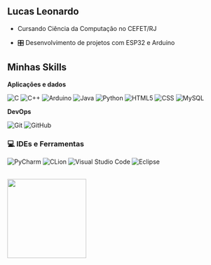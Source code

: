 

## Lucas Leonardo

- Cursando Ciência da Computação no CEFET/RJ


- 🎛️ Desenvolvimento de projetos com ESP32 e Arduino


## Minhas Skills

**Aplicações e dados**


![C](https://img.shields.io/badge/-C-333333?style=flat&logo=C&logoColor=A8B9CC)
![C++](https://img.shields.io/badge/-C++-333333?style=flat&logo=C%2B%2B&logoColor=00599C)
![Arduino](https://img.shields.io/badge/-Arduino-333333?style=flat&logo=Arduino&logoColor=00979D)
![Java](https://img.shields.io/badge/-Java-333333?style=flat&logo=Java&logoColor=007396)
![Python](https://img.shields.io/badge/-Python-333333?style=flat&logo=Python&logoColor=3776AB)
![HTML5](https://img.shields.io/badge/-HTML5-333333?style=flat&logo=HTML5)
![CSS](https://img.shields.io/badge/-CSS-333333?style=flat&logo=CSS3&logoColor=1572B6)
![MySQL](https://img.shields.io/badge/-MySQL-333333?style=flat&logo=mysql)

**DevOps**

![Git](https://img.shields.io/badge/-Git-333333?style=flat&logo=git)
![GitHub](https://img.shields.io/badge/-GitHub-333333?style=flat&logo=github)


### 💻 IDEs e Ferramentas

![PyCharm](https://img.shields.io/badge/-PyCharm-333333?style=flat&logo=pycharm&logoColor=21D789)
![CLion](https://img.shields.io/badge/-CLion-333333?style=flat&logo=clion&logoColor=21D789)
![Visual Studio Code](https://img.shields.io/badge/-Visual%20Studio%20Code-333333?style=flat&logo=visual-studio-code&logoColor=007ACC)
![Eclipse](https://img.shields.io/badge/-Eclipse-333333?style=flat&logo=eclipse-ide&logoColor=2C2255)


<br/>

<a href="https://github.com/Lucas-ros4" title="Perfil do Lucas">
  <img height="180em" src="https://github-readme-stats.vercel.app/api?username=Lucas-ros4&theme=dracula&show_icons=true" />
</a>


